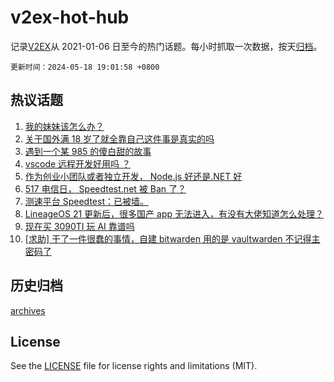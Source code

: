 # v2ex-hot-hub

 记录[V2EX](https://www.v2ex.com/)从 2021-01-06 日至今的热门话题。每小时抓取一次数据，按天[归档](archives)。

`更新时间：2024-05-18 19:01:58 +0800`

## 热议话题

1. [我的妹妹该怎么办？](https://www.v2ex.com/t/1041821)
1. [关于国外满 18 岁了就全靠自己这件事是真实的吗](https://www.v2ex.com/t/1041736)
1. [遇到一个某 985 的傻白甜的故事](https://www.v2ex.com/t/1041838)
1. [vscode 远程开发好用吗 ？](https://www.v2ex.com/t/1041758)
1. [作为创业小团队或者独立开发， Node.js 好还是.NET 好](https://www.v2ex.com/t/1041784)
1. [517 电信日， Speedtest.net 被 Ban 了？](https://www.v2ex.com/t/1041747)
1. [测速平台 Speedtest：已被墙。](https://www.v2ex.com/t/1041805)
1. [LineageOS 21 更新后，很多国产 app 无法进入，有没有大佬知道怎么处理？](https://www.v2ex.com/t/1041752)
1. [现在买 3090TI 玩 AI 靠谱吗](https://www.v2ex.com/t/1041781)
1. [[求助] 干了一件很蠢的事情，自建 bitwarden 用的是 vaultwarden 不记得主密码了](https://www.v2ex.com/t/1041777)

## 历史归档

[archives](archives)

## License

See the [LICENSE](LICENSE) file for license rights and limitations (MIT).
